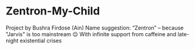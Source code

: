 # Zentron-My-Child
Project by Bushra Firdose (Ain)  Name suggestion: “Zentron” – because "Jarvis" is too mainstream 😌  With infinite support from caffeine and late-night existential crises
